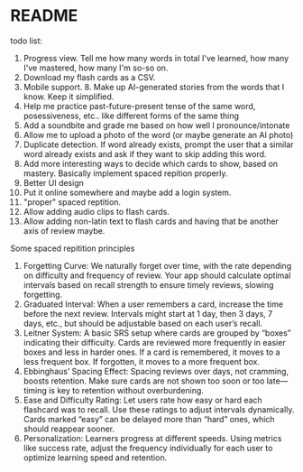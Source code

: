# README

todo list: 
1. Progress view. Tell me how many words in total I've learned, how many I've mastered, how many I'm so-so on. 
1. Download my flash cards as a CSV.
1. Mobile support.
   8. Make up AI-generated stories from the words that I know. Keep it simplified.
9. Help me practice past-future-present tense of the same word, posessiveness, etc.. like different forms of the same thing
10. Add a soundbite and grade me based on how well I pronounce/intonate
11. Allow me to upload a photo of the word (or maybe generate an AI photo)
1. Duplicate detection. If word already exists, prompt the user that a similar word already exists and ask if they want to skip adding this word. 
2. Add more interesting ways to decide which cards to show, based on mastery. Basically implement spaced repition properly. 
3. Better UI design
4. Put it online somewhere and maybe add a login system. 
5. "proper" spaced reptition. 
6. Allow adding audio clips to flash cards. 
7. Allow adding non-latin text to flash cards and having that be another axis of review maybe.

Some spaced repitition principles
1.	Forgetting Curve: We naturally forget over time, with the rate depending on difficulty and frequency of review. Your app should calculate optimal intervals based on recall strength to ensure timely reviews, slowing forgetting.
3.	Graduated Interval: When a user remembers a card, increase the time before the next review. Intervals might start at 1 day, then 3 days, 7 days, etc., but should be adjustable based on each user’s recall.
4.	Leitner System: A basic SRS setup where cards are grouped by “boxes” indicating their difficulty. Cards are reviewed more frequently in easier boxes and less in harder ones. If a card is remembered, it moves to a less frequent box. If forgotten, it moves to a more frequent box.
5.	Ebbinghaus’ Spacing Effect: Spacing reviews over days, not cramming, boosts retention. Make sure cards are not shown too soon or too late—timing is key to retention without overburdening.
6.	Ease and Difficulty Rating: Let users rate how easy or hard each flashcard was to recall. Use these ratings to adjust intervals dynamically. Cards marked “easy” can be delayed more than “hard” ones, which should reappear sooner.
7.	Personalization: Learners progress at different speeds. Using metrics like success rate, adjust the frequency individually for each user to optimize learning speed and retention.
